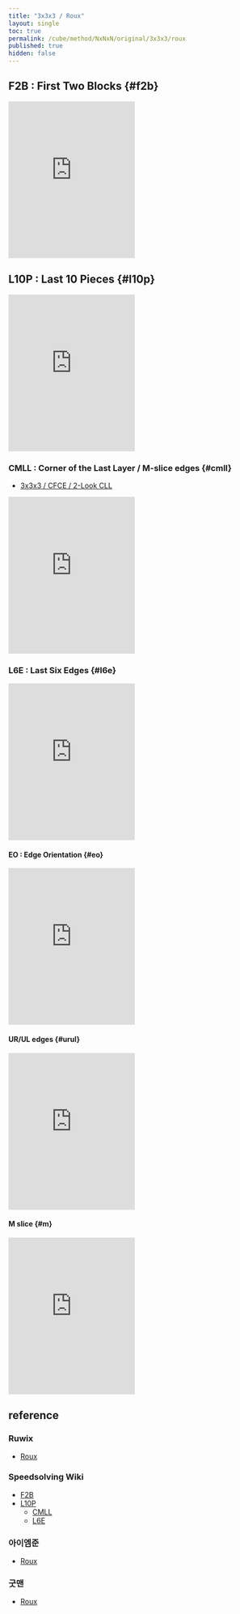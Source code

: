 ```yaml
---
title: "3x3x3 / Roux"
layout: single
toc: true
permalink: /cube/method/NxNxN/original/3x3x3/roux
published: true
hidden: false
---
```


<head>
  <base target="_blank">
  <style>
    .iframe-wrapper {
      overflow    : hidden;
    }
    iframe {
      width       : 250px;
      height      : 330px;
      margin-top  : -20px;
      border      : none;
    }
  </style>
</head>



## F2B : First Two Blocks {#f2b}

<a target="https://ruwix.com/widget/3d/?alg=x&colored=DFL%20DL%20DBL%20FL%20L%20BL%20DFR%20DR%20DBR%20FR%20R%20BR&hover=9&speed=500&flags=canvas">
  <div class="iframe-wrapper">
    <iframe
      scrolling="no"
      src="https://ruwix.com/widget/3d/?alg=x&colored=DFL%20DL%20DBL%20FL%20L%20BL%20DFR%20DR%20DBR%20FR%20R%20BR&hover=9&speed=500&flags=canvas"
    ></iframe>
  </div>
</a>



## L10P : Last 10 Pieces {#l10p}

<div class="iframe-wrapper">
  <iframe
    scrolling="no"
    src="https://ruwix.com/widget/3d/?alg=x&colored=U*/ec%20DF%20DB&solved=DFL%20DL%20DBL%20FL%20L%20BL%20DFR%20DR%20DBR%20FR%20R%20BR&hover=9&speed=500&flags=canvas"
  ></iframe>
</div>

### CMLL : Corner of the Last Layer / M-slice edges {#cmll}

- [3x3x3 / CFCE / 2-Look CLL](/cube/method/NxNxN/original/3x3x3/cfce#cll)

<div class="iframe-wrapper">
  <iframe
    scrolling="no"
    src="https://ruwix.com/widget/3d/?colored=U*/c&solved=DFL%20DL%20DBL%20FL%20L%20BL%20DFR%20DR%20DBR%20FR%20R%20BR&hover=9&speed=500&flags=canvas"
  ></iframe>
</div>

### L6E : Last Six Edges {#l6e}

<div class="iframe-wrapper">
  <iframe
    scrolling="no"
    src="https://ruwix.com/widget/3d/?alg=x&colored=U*/em%20D*&solved=L*/cm%20R*/cm%20FL%20FR%20BL%20BR%20DL%20DR&hover=9&speed=500&flags=canvas"
  ></iframe>
</div>

#### EO : Edge Orientation {#eo}

<div class="iframe-wrapper">
  <iframe
    scrolling="no"
    src="https://ruwix.com/widget/3d/?alg=x&colored=u/em%20d&solved=L*/cm%20R*/cm%20FL%20FR%20BL%20BR%20DL%20DR&hover=9&speed=500&flags=canvas"
  ></iframe>
</div>

#### UR/UL edges {#urul}

<div class="iframe-wrapper">
  <iframe
    scrolling="no"
    src="https://ruwix.com/widget/3d/?colored=UL%20UR&solved=L*/cm%20R*/cm%20FL%20FR%20BL%20BR%20DL%20DR&hover=9&speed=500&flags=canvas"
  ></iframe>
</div>

#### M slice {#m}

<div class="iframe-wrapper">
  <iframe
    scrolling="no"
    src="https://ruwix.com/widget/3d/?alg=x&colored=UF%20U%20UB%20DF%20D%20DB%20F%20B&solved=L*%20R*&hover=9&speed=500&flags=canvas"
  ></iframe>
</div>



## reference

### Ruwix

- [Roux](https://ruwix.com/the-rubiks-cube/different-rubiks-cube-solving-methods/roux-method/)

### Speedsolving Wiki

- [F2B](https://www.speedsolving.com/wiki/index.php/F2B)
- [L10P](https://www.speedsolving.com/wiki/index.php/L10P)
  - [CMLL](https://www.speedsolving.com/wiki/index.php/CMLL)
  - [L6E](https://www.speedsolving.com/wiki/index.php/LSE)

### 아이엠준

- [Roux](https://youtu.be/_yLfgnEx3ao)

### 굿맨

- [Roux](https://youtu.be/rNmTFNgFSeI)
